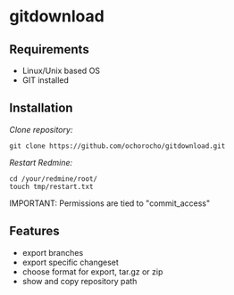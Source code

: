 # gitdownload

## Requirements

* Linux/Unix based OS
* GIT installed

## Installation

_Clone repository:_

```
git clone https://github.com/ochorocho/gitdownload.git
```

_Restart Redmine:_

```
cd /your/redmine/root/
touch tmp/restart.txt
```

IMPORTANT: Permissions are tied to "commit_access"

## Features

* export branches
* export specific changeset
* choose format for export, tar.gz or zip
* show and copy repository path